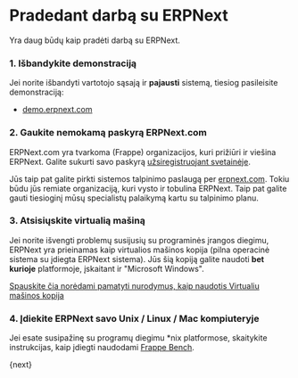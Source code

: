 <!-- add-breadcrumbs -->
# Pradedant darbą su ERPNext

Yra daug būdų kaip pradėti darbą su ERPNext.

### 1\. Išbandykite demonstraciją

Jei norite išbandyti vartotojo sąsają ir **pajausti** sistemą, tiesiog pasileisite demonstraciją:

  * [demo.erpnext.com](https://demo.erpnext.com)

### 2\. Gaukite nemokamą paskyrą ERPNext.com

ERPNext.com yra tvarkoma (Frappe) organizacijos, kuri prižiūri ir viešina ERPNext. Galite sukurti savo paskyrą [užsiregistruojant svetainėje](https://erpnext.com).

Jūs taip pat galite pirkti sistemos talpinimo paslaugą per [erpnext.com](https://erpnext.com). Tokiu būdu jūs remiate organizaciją, kuri vysto ir tobulina ERPNext. Taip pat galite gauti tiesioginį mūsų specialistų palaikymą kartu su talpinimo planu.

### 3\. Atsisiųskite virtualią mašiną

Jei norite išvengti problemų susijusių su programinės įrangos diegimu, ERPNext yra prieinamas kaip virtualios mašinos kopija (pilna operacinė sistema su įdiegta ERPNext sistema). Jūs šią kopiją galite naudoti **bet kurioje** platformoje, įskaitant ir "Microsoft Windows".

[Spauskite čia norėdami pamatyti nurodymus, kaip naudotis Virtualiu mašinos kopija](https://erpnext.com/download)

### 4\. Įdiekite ERPNext savo Unix / Linux / Mac kompiuteryje

Jei esate susipažinę su programų diegimu *nix platformose, skaitykite instrukcijas, kaip įdiegti naudodami [Frappe Bench](https://github.com/frappe/bench).

{next}
